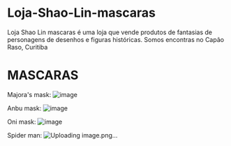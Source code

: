 # Loja-Shao-Lin-mascaras
Loja Shao Lin mascaras é uma loja que vende produtos de fantasias de personagens de desenhos e figuras históricas. Somos encontras no Capão Raso, Curitiba

# MASCARAS
Majora's mask: ![image](https://github.com/user-attachments/assets/f39c2d98-5d5e-4f17-9a83-82b8ad8f3d9e)

Anbu mask: ![image](https://github.com/user-attachments/assets/080e3b87-a68e-49fe-9646-0dcd969c672a)

Oni mask: ![image](https://github.com/user-attachments/assets/ed149de1-8177-4dae-aec7-f8c59447868d)

Spider man: ![Uploading image.png…]()


